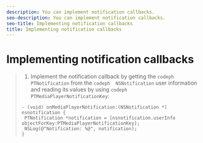 ```yaml
---
description: You can implement notification callbacks.
seo-description: You can implement notification callbacks.
seo-title: Implementing notification callbacks
title: Implementing notification callbacks
---
```


# Implementing notification callbacks

>1. Implement the notification callback by getting the `codeph  PTNotification` from the `codeph  NSNotification` user information and reading its values by using `codeph  PTMediaPlayerNotificationKey`:
>   ```
>   - (void) onMediaPlayerNotification:(NSNotification *) nsnotification { 
>    PTNotification *notification = [nsnotification.userInfo objectForKey:PTMediaPlayerNotificationKey]; 
>    NSLog(@"Notification: %@", notification); 
>   }
>   ```
>   
>   
>   
